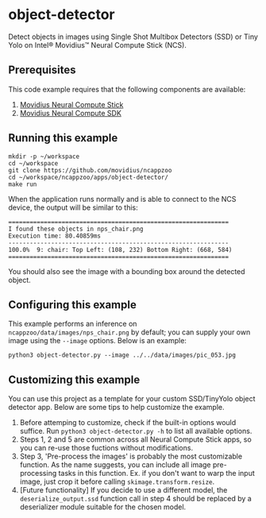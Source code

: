 # object-detector

Detect objects in images using Single Shot Multibox Detectors (SSD) or Tiny Yolo on Intel® Movidius™ Neural Compute Stick (NCS).

## Prerequisites

This code example requires that the following components are available:
1. <a href="https://developer.movidius.com/buy" target="_blank">Movidius Neural Compute Stick</a>
2. <a href="https://developer.movidius.com/start" target="_blank">Movidius Neural Compute SDK</a>

## Running this example

~~~
mkdir -p ~/workspace
cd ~/workspace
git clone https://github.com/movidius/ncappzoo
cd ~/workspace/ncappzoo/apps/object-detector/
make run
~~~

When the application runs normally and is able to connect to the NCS device, the output will be similar to this:

~~~
==============================================================
I found these objects in nps_chair.png
Execution time: 80.40859ms
--------------------------------------------------------------
100.0%  9: chair: Top Left: (108, 232) Bottom Right: (668, 584)
==============================================================
~~~

You should also see the image with a bounding box around the detected object.

## Configuring this example

This example performs an inference on `ncappzoo/data/images/nps_chair.png` by default; you can supply your own image using the `--image` options. Below is an example:

~~~
python3 object-detector.py --image ../../data/images/pic_053.jpg
~~~

## Customizing this example

You can use this project as a template for your custom SSD/TinyYolo object detector app. Below are some tips to help customize the example.

1. Before attemping to customize, check if the built-in options would suffice. Run `python3 object-detector.py -h` to list all available options.
2. Steps 1, 2 and 5 are common across all Neural Compute Stick apps, so you can re-use those fuctions without modifications.
3. Step 3, 'Pre-process the images' is probably the most customizable function. As the name suggests, you can include all image pre-processing tasks in this function. Ex. if you don't want to warp the input image, just crop it before calling `skimage.transform.resize`.
4. [Future functionality] If you decide to use a different model, the `deserialize_output.ssd` function call in step 4 should be replaced by a deserializer module suitable for the chosen model.

